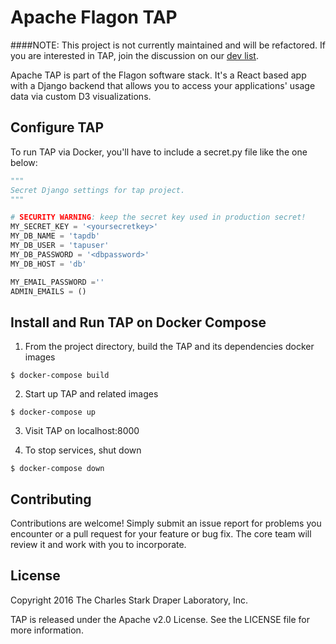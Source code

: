 # Apache Flagon TAP

####NOTE: This project is not currently maintained and will be refactored. If you are interested in TAP, join the discussion on our [dev list](dev-subscribe@flagon.incubator.apache.org). 

Apache TAP is part of the Flagon software stack. It's a React based app with a Django backend that allows you to access your applications' usage data via custom D3 visualizations.



## Configure TAP

To run TAP via Docker, you'll have to include a secret.py file like the one below:

```python
"""
Secret Django settings for tap project.
"""

# SECURITY WARNING: keep the secret key used in production secret!
MY_SECRET_KEY = '<yoursecretkey>'
MY_DB_NAME = 'tapdb'
MY_DB_USER = 'tapuser'
MY_DB_PASSWORD = '<dbpassword>'
MY_DB_HOST = 'db'

MY_EMAIL_PASSWORD =''
ADMIN_EMAILS = ()

```

## Install and Run TAP on Docker Compose

1. From the project directory, build the TAP and its dependencies docker images

```
$ docker-compose build
```

2. Start up TAP and related images

```
$ docker-compose up
```

3. Visit TAP on localhost:8000

4. To stop services, shut down

```
$ docker-compose down
```




## Contributing

Contributions are welcome!  Simply submit an issue report for problems you encounter or a pull request for your feature or bug fix.  The core team will review it and work with you to incorporate.

## License

Copyright 2016 The Charles Stark Draper Laboratory, Inc.

TAP is released under the Apache v2.0 License.  See the LICENSE file for more information.  